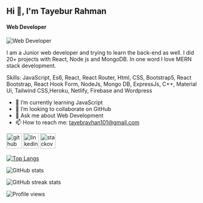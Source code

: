 ##                                                                    Hi  👋, I'm Tayebur Rahman
####                                                                         Web Developer
![Web Developer](https://i.ibb.co/q01JN01/CLASS-OF-2025-3.png)

I am a  Junior web developer and trying to learn the back-end as well. I did  20+ projects with React, Node js and MongoDB. In one word I love MERN stack development.

Skills:   JavaScript, Es6, React, React Router, Html, CSS, Bootstrap5, React Bootstrap, React Hook Form, NodeJs, Mongo DB, ExpressJs, C++, Material Ui, Tailwind CSS,Heroku, Netlify, Firebase and Wordpress

- 🌱 I’m currently learning JavaScript 
- 👯 I’m looking to collaborate on GitHub 
- 💬 Ask me about Web Development 
- 📫 How to reach me: tayebrayhan101@gmail.com 


[<img src='https://cdn.jsdelivr.net/npm/simple-icons@3.0.1/icons/github.svg' alt='github' height='40'>](https://github.com/TayeburRahman)  [<img src='https://cdn.jsdelivr.net/npm/simple-icons@3.0.1/icons/linkedin.svg' alt='linkedin' height='40'>](https://www.linkedin.com/in/md-tayebur-rahman-rayhan-95025b1b8//)  [<img src='https://cdn.jsdelivr.net/npm/simple-icons@3.0.1/icons/stackoverflow.svg' alt='stackoverflow' height='40'>](https://stackoverflow.com/users/17533112/tayebrayhan)  

[![Top Langs](https://github-readme-stats.vercel.app/api/top-langs/?username=TayeburRahman)](https://github.com/anuraghazra/github-readme-stats)

![GitHub stats](https://github-readme-stats.vercel.app/api?username=TayeburRahman&show_icons=true)  

![GitHub streak stats](https://github-readme-streak-stats.herokuapp.com/?user=TayeburRahman)  

![Profile views](https://gpvc.arturio.dev/TayeburRahman)  

